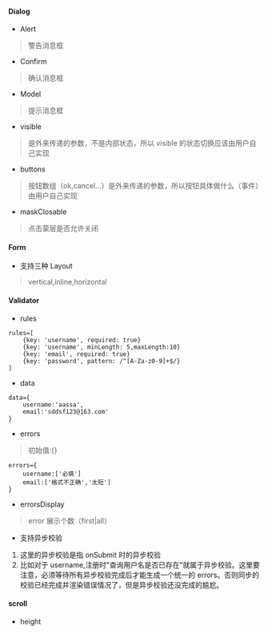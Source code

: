 #### Dialog
* Alert
> 警告消息框
* Confirm
> 确认消息框
* Model
> 提示消息框

* visible 
> 是外来传递的参数，不是内部状态，所以 visible 的状态切换应该由用户自己实现
* buttons
> 按钮数组（ok,cancel...）是外来传递的参数，所以按钮具体做什么（事件）由用户自己实现
* maskClosable
> 点击蒙层是否允许关闭

#### Form
* 支持三种 Layout
> vertical,inline,horizontal

#### Validator
* rules
```
rules=[
    {key: 'username', required: true}
    {key: 'username', minLength: 5,maxLength:10}
    {key: 'email', required: true}
    {key: 'password', pattern: /^[A-Za-z0-9]+$/}
]
```
* data
```
data={
    username:'aassa',
    email:'sddsf123@163.com'
}
```
* errors
> 初始值:{}
```
errors={
    username:['必填']
    email:['格式不正确','太短']
}
```
* errorsDisplay
> error 展示个数（first|all）
* 支持异步校验
1. 这里的异步校验是指 onSubmit 时的异步校验
2. 比如对于 username,注册时"查询用户名是否已存在"就属于异步校验。这里要注意，必须等待所有异步校验完成后才能生成一个统一的 errors。否则同步的校验已经完成并渲染错误情况了，但是异步校验还没完成的尴尬。

#### scroll
* height

